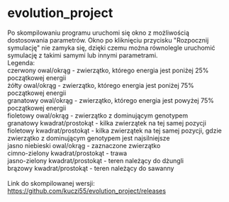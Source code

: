 # evolution_project
 
Po skompilowaniu programu uruchomi się okno z możliwością dostosowania parametrów. Okno po kliknięciu przycisku "Rozpocznij symulację" nie zamyka się, dzięki czemu można równolegle uruchomić symulację z takimi samymi lub innymi parametrami. <br>
Legenda: <br>
czerwony owal/okrąg - zwierzątko, którego energia jest poniżej 25% początkowej energii <br>
żółty owal/okrąg - zwierzątko, którego energia jest poniżej 75% początkowej energii <br>
granatowy owal/okrąg - zwierzątko, którego energia jest powyżej 75% początkowej energii <br>
fioletowy owal/okrąg - zwierzątko z dominującym genotypem <br>
granatowy kwadrat/prostokąt - kilka zwierzątek na tej samej pozycji <br>
fioletowy kwadrat/prostokąt - kilka zwierzątek na tej samej pozycji, gdzie zwierzątko z dominującym genotypem jest najsilniejsze <br>
jasno niebieski owal/okrąg - zaznaczone zwierzątko <br>
cimno-zielony kwadrat/prostokąt - trawa <br>
jasno-zielony kwadrat/prostokąt - teren należący do dżungli <br>
brązowy kwadrat/prostokąt - teren należący do sawanny <br>
<br>
Link do skompilowanej wersji: https://github.com/kuczi55/evolution_project/releases
